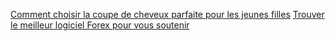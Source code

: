 <a href="https://impactviral.us/comment-choisir-la-coupe-de-cheveux-parfaite-pour-les-jeunes-filles/">Comment choisir la coupe de cheveux parfaite pour les jeunes filles</a>
<a href="https://impactviral.us/trouver-le-meilleur-logiciel-forex-pour-vous-soutenir/">Trouver le meilleur logiciel Forex pour vous soutenir</a>
